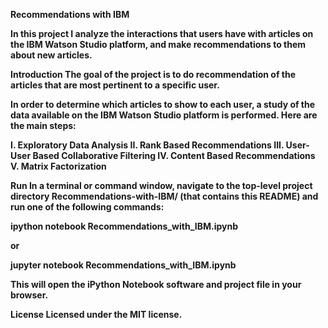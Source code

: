 <b> Recommendations with IBM <b>


In this project I analyze the interactions that users have with articles on the IBM Watson Studio platform, and make recommendations to them about new articles.

Introduction
The goal of the project is to do recommendation of the articles that are most pertinent to a specific user.

In order to determine which articles to show to each user, a study of the data available on the IBM Watson Studio platform is performed. Here are the main steps:

I. Exploratory Data Analysis II. Rank Based Recommendations III. User-User Based Collaborative Filtering IV. Content Based Recommendations V. Matrix Factorization

Run
In a terminal or command window, navigate to the top-level project directory Recommendations-with-IBM/ (that contains this README) and run one of the following commands:

ipython notebook Recommendations_with_IBM.ipynb

or

jupyter notebook Recommendations_with_IBM.ipynb

This will open the iPython Notebook software and project file in your browser.

License
Licensed under the MIT license.
